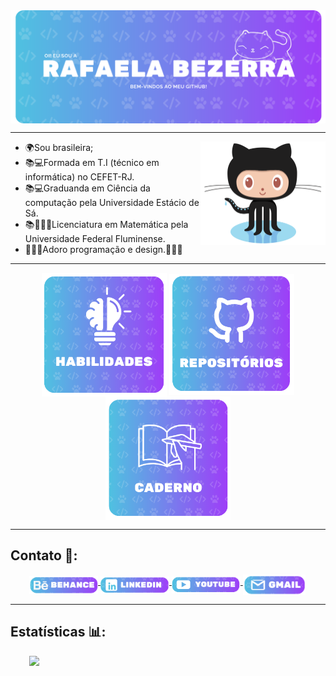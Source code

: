 <div align="center">
    <img src="Imagens/Hello.png" alt="Oi! Eu sou a Rafaela Bezerra" width="900" align="middle">
</div>

<hr>

<img src="Imagens/Octocat.png" alt="Octocat" width="200" align="right">

 - 🌍Sou brasileira;
 - 📚💻Formada em T.I (técnico em informática) no CEFET-RJ.
 - 📚💻Graduanda em Ciência da computação pela Universidade Estácio de Sá.
 - 📚👩🏻‍🎓Licenciatura em Matemática pela Universidade Federal Fluminense.
 - 👩🏻‍💻Adoro programação e design.👩🏻‍🎨

<hr>

<div align="center">
    <img src="Imagens/CardsHabilidade.png" alt="Habilidade" width="200" align="middle">
    <img src="Imagens/CardsRep.png" alt="Repositorios" width="200" align="middle">
    <img src="Imagens/CardsCaderno.png" alt="Caderno" width="200" align="middle">
</div>

<hr>

## Contato 📲: 

<div style="margin-left: 30px">
    <a href="https://www.behance.net/rafaelabf/">
        <img src="Imagens/berance.png" alt="berance" width="110" align="middle">
    </a>
    <a href="https://www.linkedin.com/in/rafaelabf/">
        <img src="Imagens/linkedin.png" alt="linkedin" width="110" align="middle">
    </a>
    <a href="">
        <img src="Imagens/youtube.png" alt="youtube" width="110" align="middle">
    </a>
    <a href="mailto:rafaelabezerra2004@gmail.com">
        <img src="Imagens/gmail.png" alt="gmail" width="100" align="middle">
    </a>
</div>

<hr>

## Estatísticas 📊:

<img style="margin-left: 30px" height="140em" src="https://github-readme-stats.vercel.app/api/top-langs/?username=RafaelaBF&layout=compact&langs_count=7&theme=tokyonight"/>
